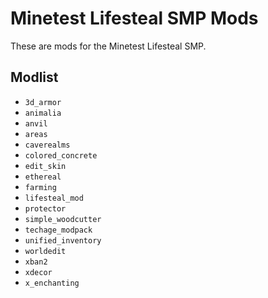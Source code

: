 # Minetest Lifesteal SMP Mods

These are mods for the Minetest Lifesteal SMP.

## Modlist

- `3d_armor`
- `animalia`
- `anvil`
- `areas`
- `caverealms`
- `colored_concrete`
- `edit_skin`
- `ethereal`
- `farming`
- `lifesteal_mod`
- `protector`
- `simple_woodcutter`
- `techage_modpack`
- `unified_inventory`
- `worldedit`
- `xban2`
- `xdecor`
- `x_enchanting`
